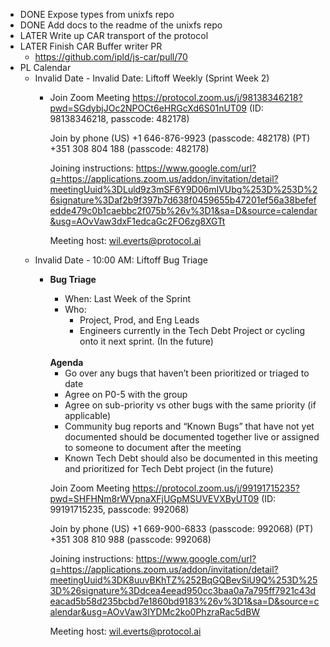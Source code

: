- DONE Expose types from unixfs repo
- DONE Add docs to the readme of the unixfs repo
- LATER Write up CAR transport of the protocol
- LATER Finish CAR Buffer writer PR
	- https://github.com/ipld/js-car/pull/70
- PL Calendar
	- Invalid Date - Invalid Date: Liftoff Weekly (Sprint Week 2)
		- Join Zoom Meeting
		  https://protocol.zoom.us/j/98138346218?pwd=SGdybjJOc2NPOCt6eHRGcXd6S01nUT09 (ID: 98138346218, passcode: 482178)
		  
		  Join by phone
		  (US) +1 646-876-9923 (passcode: 482178)
		  (PT) +351 308 804 188 (passcode: 482178)
		  
		  Joining instructions: https://www.google.com/url?q=https://applications.zoom.us/addon/invitation/detail?meetingUuid%3DLuld9z3mSF6Y9D06mIVUbg%253D%253D%26signature%3Daf2b9f397b7d638f0459655b47201ef56a38befefedde479c0b1caebbc2f075b%26v%3D1&sa=D&source=calendar&usg=AOvVaw3dxF1edcaGc2FO6zg8XGTt
		  
		  Meeting host: <a href=mailto:wil.everts@protocol.ai target=_blank>wil.everts@protocol.ai</a>
	- Invalid Date - 10:00 AM: Liftoff Bug Triage
		- <p><b>Bug Triage</b></p><p></p><ul><li>When: Last Week of the Sprint</li><li>Who:&nbsp;<ul><li>Project, Prod, and Eng Leads</li><li>Engineers currently in the Tech Debt Project or cycling onto it next sprint. (In the future)</li></ul></li></ul><br><b>Agenda</b><ul><li>Go over any bugs that haven’t been prioritized or triaged to date</li><li>Agree on P0-5 with the group</li><li>Agree on sub-priority vs other bugs with the same priority (if applicable)</li><li>Community bug reports and “Known Bugs” that have not yet documented should be documented together live or assigned to someone to document after the meeting</li><li>Known Tech Debt should also be documented in this meeting and prioritized for Tech Debt project (in the future)</li></ul><p></p>
		  
		  Join Zoom Meeting
		  https://protocol.zoom.us/j/99191715235?pwd=SHFHNm8rWVpnaXFjUGpMSUVEVXByUT09 (ID: 99191715235, passcode: 992068)
		  
		  Join by phone
		  (US) +1 669-900-6833 (passcode: 992068)
		  (PT) +351 308 810 988 (passcode: 992068)
		  
		  Joining instructions: https://www.google.com/url?q=https://applications.zoom.us/addon/invitation/detail?meetingUuid%3DK8uuvBKhTZ%252BqGQBevSiU9Q%253D%253D%26signature%3Ddcea4eead950cc3baa0a7a795ff7921c43deacad5b58d235bcbd7e1860bd9183%26v%3D1&sa=D&source=calendar&usg=AOvVaw3IYDMc2ko0PhzraRac5dBW
		  
		  Meeting host: <a href=mailto:wil.everts@protocol.ai target=_blank>wil.everts@protocol.ai</a>